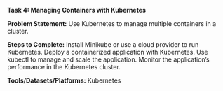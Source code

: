**Task 4: Managing Containers with Kubernetes**

**Problem Statement:**
Use Kubernetes to manage multiple containers in a cluster.

**Steps to Complete:**
Install Minikube or use a cloud provider to run Kubernetes.
Deploy a containerized application with Kubernetes.
Use kubectl to manage and scale the application.
Monitor the application’s performance in the Kubernetes cluster.

**Tools/Datasets/Platforms:**
Kubernetes
